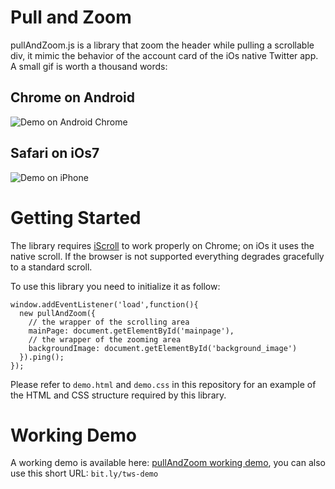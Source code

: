 Pull and Zoom
=============
pullAndZoom.js is a library that zoom the header while pulling a scrollable div, it mimic the behavior of the account card of the iOs native Twitter app. A small gif is worth a thousand words:

Chrome on Android
-----------------

![Demo on Android Chrome](http://www.sandropaganotti.com/wp-content/goodies/misc/android.gif)

Safari on iOs7
--------------

![Demo on iPhone](http://www.sandropaganotti.com/wp-content/goodies/misc/iphone.gif)

Getting Started
===============
The library requires [iScroll](http://iscrolljs.com/ "iScroll") to work properly on Chrome; on iOs it uses the native scroll. If the browser is not supported everything degrades gracefully to a standard scroll.

To use this library you need to initialize it as follow:

```
window.addEventListener('load',function(){
  new pullAndZoom({
    // the wrapper of the scrolling area
    mainPage: document.getElementById('mainpage'),
    // the wrapper of the zooming area
    backgroundImage: document.getElementById('background_image')
  }).ping();
});
```
Please refer to `demo.html` and `demo.css` in this repository for an example of the HTML and CSS structure required by this library.

Working Demo
============
A working demo is available here: [pullAndZoom working demo](http://www.sandropaganotti.com/wp-content/goodies/misc/tws/demo.html), you can also use this short URL: `bit.ly/tws-demo`
